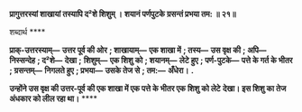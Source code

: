**प्रागुत्तरस्यां शाखायां तस्यापि द²शे शिशुम् ।** **शयानं पर्णपुटके ग्रसन्तं प्रभया तम: ॥ २१॥** 

शब्दार्थ **** 

**प्राक्-उत्तरस्याम्—** **उत्तर पूर्व की ओर** **; शाखायाम्—** **एक शाखा में** **; तस्य—** **उस वृक्ष की** **; अपि—** **निस्सन्देह** **; द²शे—** **देखा** **;** **शिशुम्—** **एक शिशु को** **; शयानम्—** **लेटे हुए** **; पर्ण-पुटके—** **पत्ते के गर्त के भीतर** **; ग्रसन्तम्—** **निगलते हुए** **; प्रभया—** **उसके तेज से** **; तम:—** **अँधेरा।** **.** 

**उन्होंने उस वृक्ष की उत्तर-पूर्व की एक शाखा में एक पत्ते के भीतर एक शिशु को लेटे** **देखा। इस शिशु का तेज अंधकार को लील रहा था।** **** 